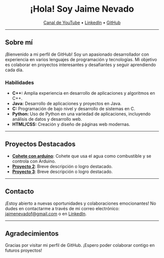 <h1 align="center">¡Hola! Soy Jaime Nevado</h1>
<p align="center">
  <a href="https://www.youtube.com/@jaimx_/videos">Canal de YouTube</a> •
  <a href="https://www.linkedin.com/in/jaime-nevado-farf%C3%A1n-a70363231/">LinkedIn</a> •
  <a href="https://github.com/TuUsuarioGitHub">GitHub</a>
</p>

---

## Sobre mí

¡Bienvenido a mi perfil de GitHub! Soy un apasionado desarrollador con experiencia en varios lenguajes de programación y tecnologías. Mi objetivo es colaborar en proyectos interesantes y desafiantes y seguir aprendiendo cada día.

### Habilidades

- **C++:** Amplia experiencia en desarrollo de aplicaciones y algoritmos en C++.
- **Java:** Desarrollo de aplicaciones y proyectos en Java.
- **C:** Programación de bajo nivel y desarrollo de sistemas en C.
- **Python:** Uso de Python en una variedad de aplicaciones, incluyendo análisis de datos y desarrollo web.
- **HTML/CSS:** Creación y diseño de páginas web modernas.

---

## Proyectos Destacados

- **[Cohete con arduino](https://www.youtube.com/watch?v=xe2NtTf4JNg&list=PLHycP13aGn1gSE26is5lDgAMy_AkN3FpU&ab_channel=jaimx)**: Cohete que usa el agua como combustible y se controla con Arduino.
- **[Proyecto 2](enlace_al_proyecto_2)**: Breve descripción o logro destacado.
- **[Proyecto 3](enlace_al_proyecto_3)**: Breve descripción o logro destacado.

---

## Contacto

¡Estoy abierto a nuevas oportunidades y colaboraciones emocionantes! No dudes en contactarme a través de mi correo electrónico: [jaimenevadof@gmail.com](mailto:jaimenevadof@gmail.com) o en [LinkedIn](https://www.linkedin.com/in/jaime-nevado-farf%C3%A1n-a70363231/).

---

## Agradecimientos

Gracias por visitar mi perfil de GitHub. ¡Espero poder colaborar contigo en futuros proyectos!
